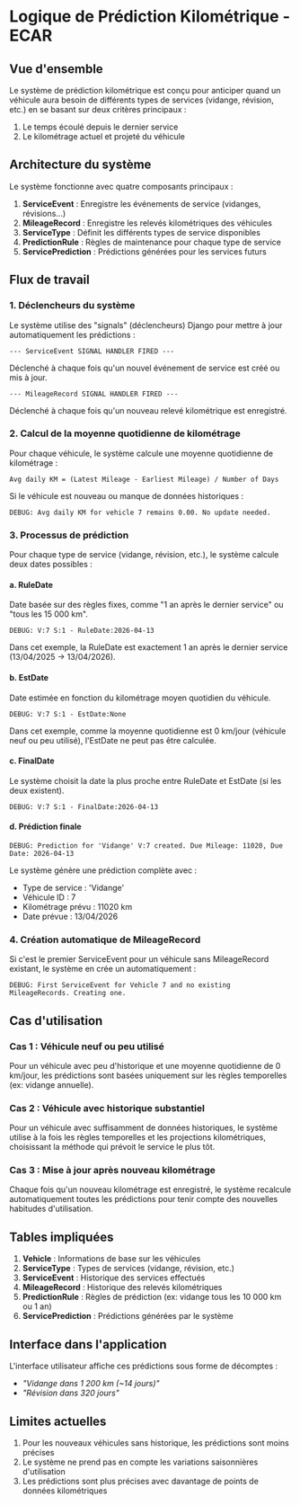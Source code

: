 # Logique de Prédiction Kilométrique - ECAR

## Vue d'ensemble

Le système de prédiction kilométrique est conçu pour anticiper quand un véhicule aura besoin de différents types de services (vidange, révision, etc.) en se basant sur deux critères principaux :
1. Le temps écoulé depuis le dernier service
2. Le kilométrage actuel et projeté du véhicule

## Architecture du système

Le système fonctionne avec quatre composants principaux :

1. **ServiceEvent** : Enregistre les événements de service (vidanges, révisions...)
2. **MileageRecord** : Enregistre les relevés kilométriques des véhicules
3. **ServiceType** : Définit les différents types de service disponibles
4. **PredictionRule** : Règles de maintenance pour chaque type de service
5. **ServicePrediction** : Prédictions générées pour les services futurs

## Flux de travail

### 1. Déclencheurs du système

Le système utilise des "signals" (déclencheurs) Django pour mettre à jour automatiquement les prédictions :

```
--- ServiceEvent SIGNAL HANDLER FIRED ---
```
Déclenché à chaque fois qu'un nouvel événement de service est créé ou mis à jour.

```
--- MileageRecord SIGNAL HANDLER FIRED ---
```
Déclenché à chaque fois qu'un nouveau relevé kilométrique est enregistré.

### 2. Calcul de la moyenne quotidienne de kilométrage

Pour chaque véhicule, le système calcule une moyenne quotidienne de kilométrage :

```
Avg daily KM = (Latest Mileage - Earliest Mileage) / Number of Days
```

Si le véhicule est nouveau ou manque de données historiques :
```
DEBUG: Avg daily KM for vehicle 7 remains 0.00. No update needed.
```

### 3. Processus de prédiction

Pour chaque type de service (vidange, révision, etc.), le système calcule deux dates possibles :

#### a. RuleDate
Date basée sur des règles fixes, comme "1 an après le dernier service" ou "tous les 15 000 km".
```
DEBUG: V:7 S:1 - RuleDate:2026-04-13
```
Dans cet exemple, la RuleDate est exactement 1 an après le dernier service (13/04/2025 → 13/04/2026).

#### b. EstDate
Date estimée en fonction du kilométrage moyen quotidien du véhicule. 
```
DEBUG: V:7 S:1 - EstDate:None
```
Dans cet exemple, comme la moyenne quotidienne est 0 km/jour (véhicule neuf ou peu utilisé), l'EstDate ne peut pas être calculée.

#### c. FinalDate
Le système choisit la date la plus proche entre RuleDate et EstDate (si les deux existent).
```
DEBUG: V:7 S:1 - FinalDate:2026-04-13
```

#### d. Prédiction finale
```
DEBUG: Prediction for 'Vidange' V:7 created. Due Mileage: 11020, Due Date: 2026-04-13
```
Le système génère une prédiction complète avec :
- Type de service : 'Vidange'
- Véhicule ID : 7
- Kilométrage prévu : 11020 km
- Date prévue : 13/04/2026

### 4. Création automatique de MileageRecord

Si c'est le premier ServiceEvent pour un véhicule sans MileageRecord existant, le système en crée un automatiquement :
```
DEBUG: First ServiceEvent for Vehicle 7 and no existing MileageRecords. Creating one.
```

## Cas d'utilisation

### Cas 1 : Véhicule neuf ou peu utilisé
Pour un véhicule avec peu d'historique et une moyenne quotidienne de 0 km/jour, les prédictions sont basées uniquement sur les règles temporelles (ex: vidange annuelle).

### Cas 2 : Véhicule avec historique substantiel
Pour un véhicule avec suffisamment de données historiques, le système utilise à la fois les règles temporelles et les projections kilométriques, choisissant la méthode qui prévoit le service le plus tôt.

### Cas 3 : Mise à jour après nouveau kilométrage
Chaque fois qu'un nouveau kilométrage est enregistré, le système recalcule automatiquement toutes les prédictions pour tenir compte des nouvelles habitudes d'utilisation.

## Tables impliquées

1. **Vehicle** : Informations de base sur les véhicules
2. **ServiceType** : Types de services (vidange, révision, etc.)
3. **ServiceEvent** : Historique des services effectués
4. **MileageRecord** : Historique des relevés kilométriques
5. **PredictionRule** : Règles de prédiction (ex: vidange tous les 10 000 km ou 1 an)
6. **ServicePrediction** : Prédictions générées par le système

## Interface dans l'application

L'interface utilisateur affiche ces prédictions sous forme de décomptes :
- *"Vidange dans 1 200 km (~14 jours)"*
- *"Révision dans 320 jours"*

## Limites actuelles

1. Pour les nouveaux véhicules sans historique, les prédictions sont moins précises
2. Le système ne prend pas en compte les variations saisonnières d'utilisation
3. Les prédictions sont plus précises avec davantage de points de données kilométriques 